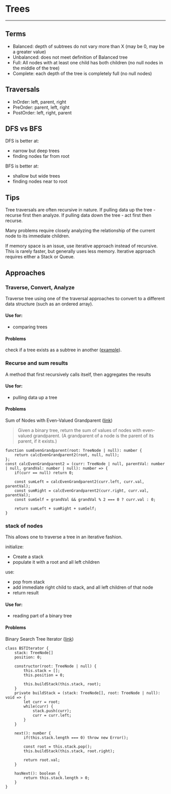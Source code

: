 # Trees
-----

## Terms

- Balanced: depth of subtrees do not vary more than X (may be 0, may be a greater value)
- Unbalanced: does not meet definition of Balanced tree
- Full: All nodes with at least one child has both children (no null nodes in the middle of the tree)
- Complete: each depth of the tree is completely full (no null nodes)

## Traversals
- InOrder: left, parent, right
- PreOrder: parent, left, right
- PostOrder: left, right, parent

## DFS vs BFS
DFS is better at:
- narrow but deep trees
- finding nodes far from root

BFS is better at:
- shallow but wide trees
- finding nodes near to root


## Tips
Tree traversals are often recursive in nature.
If pulling data up the tree - recurse first then analyze.
If pulling data down the tree - act first then recurse.

Many problems require closely analyzing the relationship of the current node to its immediate children.

If memory space is an issue, use iterative approach instead of recursive.  This is rarely faster, but generally uses less memory.
Iterative approach requires either a Stack or Queue.

## Approaches
### Traverse, Convert, Analyze
Traverse tree using one of the traversal approaches to convert to a different data structure (such as an ordered array).
#### Use for:
- comparing trees

#### Problems
check if a tree exists as a subtree in another ([example](https://leetcode.com/problems/subtree-of-another-tree/)).

### Recurse and sum results
A method that first recursively calls itself, then aggregates the results

#### Use for:
- pulling data up a tree

#### Problems
Sum of Nodes with Even-Valued Grandparent ([link](https://leetcode.com/problems/sum-of-nodes-with-even-valued-grandparent/))
> Given a binary tree, return the sum of values of nodes with even-valued grandparent.  (A grandparent of a node is the parent of its parent, if it exists.)
```
function sumEvenGrandparent(root: TreeNode | null): number {
    return calcEvenGrandparent2(root, null, null);
};
const calcEvenGrandparent2 = (curr: TreeNode | null, parentVal: number | null, grandVal: number | null): number => {
    if(curr == null) return 0;

    const sumLeft = calcEvenGrandparent2(curr.left, curr.val, parentVal);
    const sumRight = calcEvenGrandparent2(curr.right, curr.val, parentVal);    
    const sumSelf = grandVal && grandVal % 2 === 0 ? curr.val : 0;
    
    return sumLeft + sumRight + sumSelf;        
}
```

### stack of nodes
This allows one to traverse a tree in an iterative fashion.

initialize:
- Create a stack
- populate it with a root and all left children

use:
- pop from stack
- add immediate right child to stack, and all left children of that node
- return result

#### Use for:
- reading part of a binary tree

#### Problems
Binary Search Tree Iterator ([link](https://leetcode.com/problems/binary-search-tree-iterator/))
```
class BSTIterator {
    stack: TreeNode[]
    position: 0;
    
    constructor(root: TreeNode | null) {
        this.stack = [];
        this.position = 0;
        
        this.buildStack(this.stack, root);
    }
    private buildStack = (stack: TreeNode[], root: TreeNode | null): void => {
        let curr = root;
        while(curr) {
            stack.push(curr);
            curr = curr.left;
        }
    }

    next(): number {
        if(this.stack.length === 0) throw new Error();
        
        const root = this.stack.pop();
        this.buildStack(this.stack, root.right);
        
        return root.val;
    }

    hasNext(): boolean {
        return this.stack.length > 0;
    }
}
```